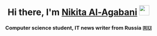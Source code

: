 <h1 align="center">Hi there, I'm <a href="https://whaleopop.github.io/" target="_blank">Nikita Al-Agabani</a> 
<img src="https://github.com/blackcater/blackcater/raw/main/images/Hi.gif" height="32"/></h1>
<h3 align="center">Computer science student, IT news writer from Russia 🇷🇺</h3>
